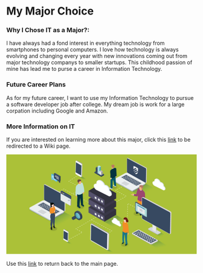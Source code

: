 <!DOCTYPE html>
<html>
  <body>
    <h1>My Major Choice</h1>
    <h3>Why I Chose IT as a Major?:</h2>
    <p>I have always had a fond interest in everything technology from smartphones to personal computers. I love how technology is always evolving and changing every year with new innovations coming out from major technology companys to smaller startups. This childhood passion of mine has lead me to purse a career in Information Technology.</p>
    <h3>Future Career Plans</h3>
    <p>As for my future career, I want to use my Information Technology to pursue a software developer job after college. My dream job is work for a large corpation including Google and Amazon.</p>
    <h3>More Information on IT</h3>
    <p>If you are interested on learning more about this major, click this <a href="https://en.wikipedia.org/wiki/Information_technology">link</a> to be redirected to a Wiki page.</p>
    <img src="IT.jpg">
    <p>Use this <a href=”README.md”>link</a> to return back to the main page.</p>
  </body>
</html>

